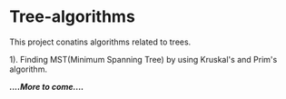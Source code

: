 # Tree-algorithms

This project conatins algorithms related to trees.

1). Finding MST(Minimum Spanning Tree) by using Kruskal's and Prim's algorithm.

***....More to come....***
